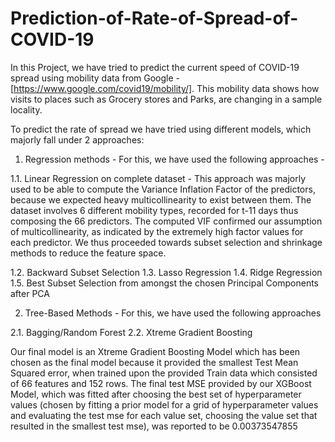 # Prediction-of-Rate-of-Spread-of-COVID-19

In this Project, we have tried to predict the current speed of COVID-19 spread using mobility data from Google - [https://www.google.com/covid19/mobility/]. 
This mobility data shows how visits to places such as Grocery stores and Parks, are changing in a sample locality. 

To predict the rate of spread we have tried using different models, which majorly fall under 2 approaches: 

1. Regression methods - For this, we have used the following approaches - 

  1.1. Linear Regression on complete dataset - This approach was majorly used to be able to compute the Variance Inflation Factor of the predictors, because we expected heavy multicollinearity to exist between them. The dataset involves 6 different mobility types, recorded for t-11 days thus composing the 66 predictors. The computed VIF confirmed our assumption of multicollinearity, as indicated by the extremely high factor values for each predictor. We thus proceeded towards subset selection and shrinkage methods to reduce the feature space.
  
  1.2. Backward Subset Selection
  1.3. Lasso Regression
  1.4. Ridge Regression
  1.5. Best Subset Selection from amongst the chosen Principal Components after PCA
  
2. Tree-Based Methods - For this, we have used the following approaches

  2.1. Bagging/Random Forest
  2.2. Xtreme Gradient Boosting

Our final model is an Xtreme Gradient Boosting Model which has been chosen as the final model because it provided the smallest Test Mean Squared error, when trained upon the provided Train data which consisted of 66 features and 152 rows. The final test MSE provided by our XGBoost Model, which was fitted after choosing the best set of hyperparameter values (chosen by fitting a prior model for a grid of hyperparameter values and evaluating the test mse for each value set, choosing the value set that resulted in the smallest test mse), was reported to be 0.00373547855
